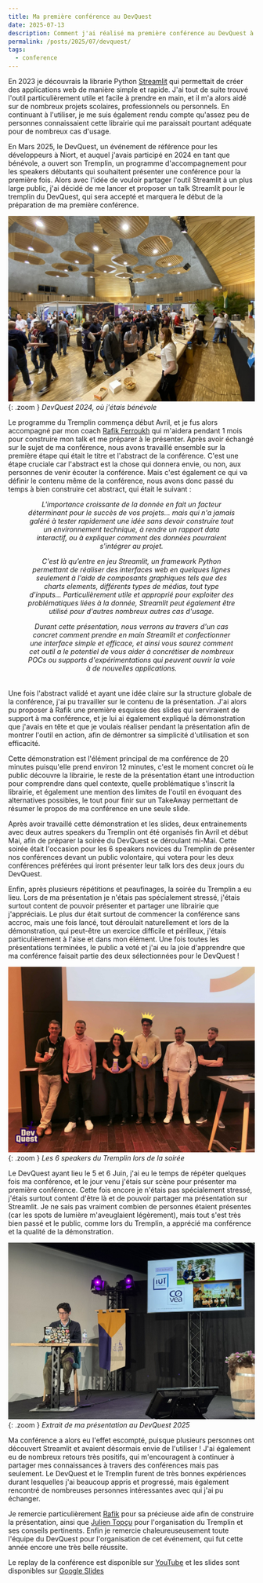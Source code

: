 ```yaml
---
title: Ma première conférence au DevQuest
date: 2025-07-13
description: Comment j'ai réalisé ma première conférence au DevQuest à Niort grâce au Tremplin
permalink: /posts/2025/07/devquest/
tags:
  - conference
---
```


En 2023 je découvrais la librarie Python [Streamlit](https://streamlit.io/) qui permettait de créer des applications web de manière simple et rapide. J'ai tout de suite trouvé l'outil particulièrement utile et facile à prendre en main, et il m'a alors aidé sur de nombreux projets scolaires, professionnels ou personnels. En continuant à l'utiliser, je me suis également rendu compte qu'assez peu de personnes connaissaient cette librairie qui me paraissait pourtant adéquate pour de nombreux cas d'usage. 

En Mars 2025, le DevQuest, un événement de référence pour les développeurs à Niort, et auquel j'avais participé en 2024 en tant que bénévole, a ouvert son Tremplin, un programme d'accompagnement pour les speakers débutants qui souhaitent présenter une conférence pour la première fois. Alors avec l'idée de vouloir partager l'outil Streamlit à un plus large public, j'ai décidé de me lancer et proposer un talk Streamlit pour le tremplin du DevQuest, qui sera accepté et marquera le début de la préparation de ma première conférence.

![DevQuest 2024](/images/devquest/2024.jpg){: .zoom }
*DevQuest 2024, où j'étais bénévole*

Le programme du Tremplin commença début Avril, et je fus alors accompagné par mon coach [Rafik Ferroukh](https://www.linkedin.com/in/rafik-ferroukh) qui m'aidera pendant 1 mois pour construire mon talk et me préparer à le présenter. Après avoir échangé sur le sujet de ma conférence, nous avons travaillé ensemble sur la première étape qui était le titre et l'abstract de la conférence. C'est une étape cruciale car l'abstract est la chose qui donnera envie, ou non, aux personnes de venir écouter la conférence. Mais c'est également ce qui va définir le contenu même de la conférence, nous avons donc passé du temps à bien construire cet abstract, qui était le suivant :

<p style="text-align:center; font-style: italic; padding: 0px 40px">L'importance croissante de la donnée en fait un facteur déterminant pour le succès de vos projets… mais qui n'a jamais galéré à tester rapidement une idée sans devoir construire tout un environnement technique, à rendre un rapport data interactif, ou à expliquer comment des données pourraient s'intégrer au projet.</p>

<p style="text-align:center; font-style: italic; padding: 0px 40px">C'est là qu’entre en jeu Streamlit, un framework Python permettant de réaliser des interfaces web en quelques lignes seulement à l'aide de composants graphiques tels que des charts elements, différents types de médias, tout type d'inputs... Particulièrement utile et approprié pour exploiter des problématiques liées à la donnée, Streamlit peut également être utilisé pour d'autres nombreux autres cas d'usage.</p>

<p style="text-align:center; font-style: italic; padding: 0px 40px 20px">Durant cette présentation, nous verrons au travers d'un cas concret comment prendre en main Streamlit et confectionner une interface simple et efficace, et ainsi vous saurez comment cet outil a le potentiel de vous aider à concrétiser de nombreux POCs ou supports d'expérimentations qui peuvent ouvrir la voie à de nouvelles applications.
</p>

Une fois l'abstract validé et ayant une idée claire sur la structure globale de la conférence, j'ai pu travailler sur le contenu de la présentation. J'ai alors pu proposer à Rafik une première esquisse des slides qui serviraient de support à ma conférence, et je lui ai également expliqué la démonstration que j'avais en tête et que je voulais réaliser pendant la présentation afin de montrer l'outil en action, afin de démontrer sa simplicité d'utilisation et son efficacité.

Cette démonstration est l'élément principal de ma conférence de 20 minutes puisqu'elle prend environ 12 minutes, c'est le moment concret où le public découvre la librairie, le reste de la présentation étant une introduction pour comprendre dans quel contexte, quelle problématique s'inscrit la librairie, et également une mention des limites de l'outil en évoquant des alternatives possibles, le tout pour finir sur un TakeAway permettant de résumer le propos de ma conférence en une seule slide.

Après avoir travaillé cette démonstration et les slides, deux entrainements avec deux autres speakers du Tremplin ont été organisés fin Avril et début Mai, afin de préparer la soirée du DevQuest se déroulant mi-Mai. Cette soirée était l'occasion pour les 6 speakers novices du Tremplin de présenter nos conférences devant un public volontaire, qui votera pour les deux conférences préférées qui iront présenter leur talk lors des deux jours du DevQuest.

Enfin, après plusieurs répétitions et peaufinages, la soirée du Tremplin a eu lieu. Lors de ma présentation je n'étais pas spécialement stressé, j'étais surtout content de pouvoir présenter et partager une librairie que j'appréciais. Le plus dur était surtout de commencer la conférence sans accroc, mais une fois lancé, tout déroulait naturellement et lors de la démonstration, qui peut-être un exercice difficile et périlleux, j'étais particulièrement à l'aise et dans mon élément. Une fois toutes les présentations terminées, le public a voté et j'ai eu la joie d'apprendre que ma conférence faisait partie des deux sélectionnées pour le DevQuest !

![Soirée du Tremplin](/images/devquest/tremplin.jpg){: .zoom }
*Les 6 speakers du Tremplin lors de la soirée*

Le DevQuest ayant lieu le 5 et 6 Juin, j'ai eu le temps de répéter quelques fois ma conférence, et le jour venu j'étais sur scène pour présenter ma première conférence. Cette fois encore je n'étais pas spécialement stressé, j'étais surtout content d'être là et de pouvoir partager ma présentation sur Streamlit. Je ne sais pas vraiment combien de personnes étaient présentes (car les spots de lumière m'aveuglaient légèrement), mais tout s'est très bien passé et le public, comme lors du Tremplin, a apprécié ma conférence et la qualité de la démonstration.

![DevQuest 2025 sur scène](/images/devquest/presentation.jpg){: .zoom }
*Extrait de ma présentation au DevQuest 2025*

Ma conférence a alors eu l'effet escompté, puisque plusieurs personnes ont découvert Streamlit et avaient désormais envie de l'utiliser ! J'ai également eu de nombreux retours très positifs, qui m'encouragent à continuer à partager mes connaissances à travers des conférences mais pas seulement. Le DevQuest et le Tremplin furent de très bonnes expériences durant lesquelles j'ai beaucoup appris et progressé, mais également rencontré de nombreuses personnes intéressantes avec qui j'ai pu échanger.

Je remercie particulièrement [Rafik](https://www.linkedin.com/in/rafik-ferroukh) pour sa précieuse aide afin de construire la présentation, ainsi que [Julien Topçu](https://fr.linkedin.com/in/julien-top%C3%A7u) pour l'organisation du Tremplin et ses conseils pertinents. Enfin je remercie chaleureuseusement toute l'équipe du DevQuest pour l'organisation de cet événement, qui fut cette année encore une très belle réussite.

Le replay de la conférence est disponible sur [YouTube](https://www.youtube.com/watch?v=t7XOXxFVmOo) et les slides sont disponibles sur [Google Slides](https://docs.google.com/presentation/d/1TdH_o1U1TDgzRZlTSapJL2ID0O8Nq8Xp)
